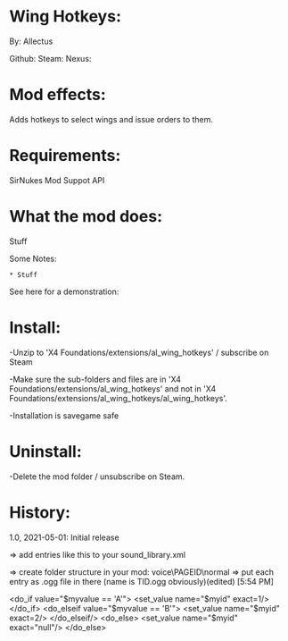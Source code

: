 Wing Hotkeys:
============
By: Allectus

Github:
Steam:
Nexus:

Mod effects:
============
Adds hotkeys to select wings and issue orders to them.

Requirements:
=============
SirNukes Mod Suppot API

What the mod does:
==================

Stuff

Some Notes:

	* Stuff
	
See here for a demonstration:

Install:
========
-Unzip to 'X4 Foundations/extensions/al_wing_hotkeys' / subscribe on Steam

-Make sure the sub-folders and files are in 'X4 Foundations/extensions/al_wing_hotkeys' and not in 'X4 Foundations/extensions/al_wing_hotkeys/al_wing_hotkeys'.

-Installation is savegame safe

Uninstall:
==========
-Delete the mod folder / unsubscribe on Steam.

History:
========
1.0, 2021-05-01: Initial release


=> add entries like this to your sound_library.xml
<soundlibrary>
  <sound id="PAGEID_normal" description="Board computer - Betty" repeat="1" is3d="1" preload="0">
    <sample start="extensions\MODFOLDER\voice\PAGEID\normal"/>
    <effects>
      <filter mode="bandpass" frequency="0.26" oneoverq="1.45"/>
      <reverb room="sewer pipe" roomsize="10" drymix="5" density="90"/>
    </effects>
  </sound>
  <sound id="PAGEID_comm" description="Board computer - Betty" repeat="1" is3d="1" preload="0">
    <sample start="\extensions\MODFOLDER\voice\PAGEID\normal"/>
    <effects>
      <filter mode="bandpass" frequency="0.26" oneoverq="1.45"/>
      <reverb room="sewer pipe" roomsize="10" drymix="5" density="90"/>
    </effects>
  </sound>
</soundlibrary>

=> create folder structure in your mod:
voice\PAGEID\normal
=> put each entry as .ogg file in there (name is TID.ogg obviously)(edited)
[5:54 PM]


  <datatype name="controllable" type="object">
    <property name="commander" result="Commander object (if this is a subordinate)" type="controllable" />
    <property name="assignment" result="Assignment of this subordinate under the commanding object" type="assignment" />
    <property name="canuseassignment.{$assignment}.{$controllable}" result="Can this object use the specified assignment when subordinate to the specified commander. $assignment can be null." type="boolean"/>
    <property name="commanderentity" result="Commander entity (if this is a subordinate)" type="entity" />
    <property name="activesubordinategroupids" result="List of subordinate group IDs with assigned ships" type="list" />
    <property name="subordinates" result="List of subordinates" type="list" />
    <property name="subordinates.{$assignment}" result="List of subordinates of the commander with the specified assignment" type="list" />
    <property name="subordinategroupassignment.{$subordinategroupid}" result="Assignment of subordinate group with specified ID" type="assignment"/>
    <property name="subordinategroupdockoverride" result="Whether subordinate group of controllable is set to always dock at commander" type="boolean"/>
    <property name="subordinategroupid" result="Subordinate group ID that controllable currently belongs to" type="integer"/>
    <property name="subordinatesingroup.{$subordinategroupid}" result="List of direct subordinates of the commander in the specified subordinate group" type="list" />
    <property name="allsubordinates" result="List of all subordinates, including those not directly commanded by this" type="list" />
    <property name="allcommanders" result="List of all commanders, including those not directly commanding this" type="list" />
    <property name="canhavecommander.{$component}" result="true iff the $component (or its controllable context) can be a commander for this" type="boolean" />
    <property name="fleet.name" result="Name of fleet (empty string if not a fleet commander)" type="string" />
    <property name="fleet.iscommander" result="True if object is commander of its own fleet" type="boolean"/>
    <property name="fleet.commander" result="Fleet commander object (top level fleet, null if that commander is not a fleet commader, e.g. is a unit or not player owned)" type="controllable"/>
    <property name="toplevelcommander" result="Top-level commander object. May be a station or the ship that the player is flying." type="controllable"/>

	
	
<do_if value="$myvalue == 'A'">
	<set_value name="$myid" exact=1/>
</do_if>
<do_elseif value="$myvalue == 'B'">
	<set_value name="$myid" exact=2/>
</do_elseif/>
<do_else>
	<set_value name="$myid" exact="null"/>
</do_else>